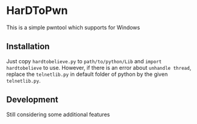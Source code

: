 ﻿# HarDToPwn

This is a simple pwntool which supports for Windows

## Installation

Just copy `hardtobelieve.py` to `path/to/python/Lib` and `import hardtobelieve` to use.
However, if there is an error about `unhandle thread`, replace the `telnetlib.py` in default folder of python by the given `telnetlib.py`.

## Development

Still considering some additional features
